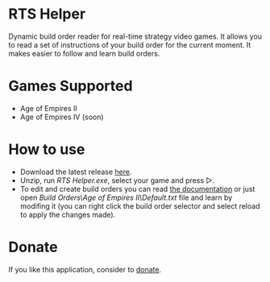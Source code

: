# RTS Helper
Dynamic build order reader for real-time strategy video games. It allows you to read a set of instructions of your build order for the current moment. It makes easier to follow and learn build orders.

# Games Supported
* Age of Empires II
* Age of Empires IV (soon)

# How to use
* Download the latest release <a href="https://github.com/vixark/RTS-Helper/releases">here</a>.
* Unzip, run <i>RTS Helper.exe</i>, select your game and press ▷.
* To edit and create build orders you can read <a href="http://vixark.com/age-of-empires-ii/rts-helper-documentation">the documentation</a> or just open <i>Build Orders\Age of Empires II\Default.txt</i> file and learn by modifing it (you can right click the build order selector and select reload to apply the changes made).

# Donate
If you like this application, consider to <a href="http://vixark.com/donate">donate</a>.
